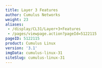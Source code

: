 ```yaml
---
title: Layer 3 Features
author: Cumulus Networks
weight: 23
aliases:
 - /display/CL31/Layer+3+Features
 - /pages/viewpage.action?pageId=5122115
pageID: 5122115
product: Cumulus Linux
version: '3.1'
imgData: cumulus-linux-31
siteSlug: cumulus-linux-31
---
```

<article id="html-search-results" class="ht-content" style="display: none;">

</article>

<footer id="ht-footer">

</footer>
